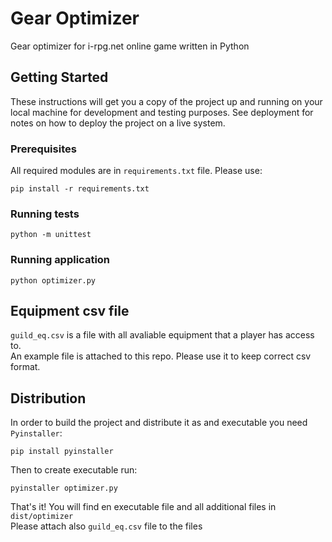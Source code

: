 # Gear Optimizer

Gear optimizer for i-rpg.net online game written in Python

## Getting Started

These instructions will get you a copy of the project up and running on your local machine for development and testing purposes. See deployment for notes on how to deploy the project on a live system.

### Prerequisites

All required modules are in `requirements.txt` file. Please use:

```
pip install -r requirements.txt
```

### Running tests

```
python -m unittest
```

### Running application

```
python optimizer.py
```

## Equipment csv file

`guild_eq.csv` is a file with all avaliable equipment that a player has access to.  
An example file is attached to this repo. Please use it to keep correct csv format. 

## Distribution

In order to build the project and distribute it as and executable you need `Pyinstaller`:

```
pip install pyinstaller
```

Then to create executable run:

```
pyinstaller optimizer.py
```

That's it! You will find en executable file and all additional files in `dist/optimizer`  
Please attach also `guild_eq.csv` file to the files